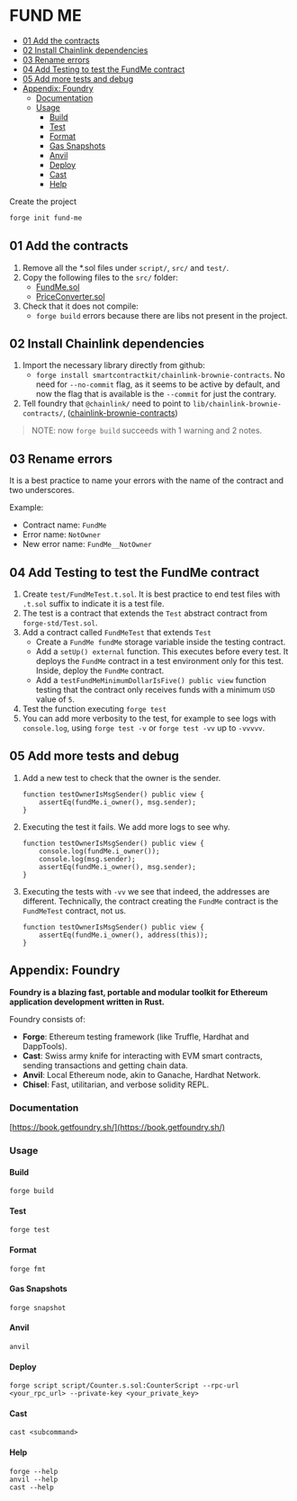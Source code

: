 # FUND ME <!-- omit in toc -->

- [01 Add the contracts](#01-add-the-contracts)
- [02 Install Chainlink dependencies](#02-install-chainlink-dependencies)
- [03 Rename errors](#03-rename-errors)
- [04 Add Testing to test the FundMe contract](#04-add-testing-to-test-the-fundme-contract)
- [05 Add more tests and debug](#05-add-more-tests-and-debug)
- [Appendix: Foundry](#appendix-foundry)
  - [Documentation](#documentation)
  - [Usage](#usage)
    - [Build](#build)
    - [Test](#test)
    - [Format](#format)
    - [Gas Snapshots](#gas-snapshots)
    - [Anvil](#anvil)
    - [Deploy](#deploy)
    - [Cast](#cast)
    - [Help](#help)

Create the project

```sh
forge init fund-me
```

## 01 Add the contracts

1. Remove all the *.sol files under `script/`, `src/` and `test/`.
2. Copy the following files to the `src/` folder:
   - [FundMe.sol](https://github.com/Cyfrin/remix-fund-me-cu/blob/main/FundMe.sol)
   - [PriceConverter.sol](https://github.com/Cyfrin/remix-fund-me-cu/blob/main/PriceConverter.sol)
3. Check that it does not compile:
   - `forge build` errors because there are libs not present in the project.

## 02 Install Chainlink dependencies

1. Import the necessary library directly from github:
   - `forge install smartcontractkit/chainlink-brownie-contracts`. No need for `--no-commit` flag, as it seems to be active by default, and now the flag that is available is the `--commit` for just the contrary.
2. Tell foundry that `@chainlink/` need to point to `lib/chainlink-brownie-contracts/`, ([chainlink-brownie-contracts](https://github.com/smartcontractkit/chainlink-brownie-contracts))

> NOTE: now `forge build` succeeds with 1 warning and 2 notes.

## 03 Rename errors

It is a best practice to name your errors with the name of the contract and two underscores.

Example:

- Contract name: `FundMe`
- Error name: `NotOwner`
- New error name: `FundMe__NotOwner`

## 04 Add Testing to test the FundMe contract

1. Create `test/FundMeTest.t.sol`. It is best practice to end test files with `.t.sol` suffix to indicate it is a test file.
2. The test is a contract that extends the `Test` abstract contract from `forge-std/Test.sol`.
3. Add a contract called `FundMeTest` that extends `Test`
   - Create a `FundMe fundMe` storage variable inside the testing contract.
   - Add a `setUp() external` function. This executes before every test. It deploys the `FundMe` contract in a test environment only for this test.
   Inside, deploy the `FundMe` contract.
   - Add a `testFundMeMinimumDollarIsFive() public view` function testing that the contract only receives funds with a minimum `USD` value of `5`.
4. Test the function executing `forge test`
5. You can add more verbosity to the test, for example to see logs with `console.log`, using `forge test -v` or `forge test -vv` up to `-vvvvv`.

## 05 Add more tests and debug

1. Add a new test to check that the owner is the sender.

    ```solidity
    function testOwnerIsMsgSender() public view {
        assertEq(fundMe.i_owner(), msg.sender);
    }
    ```

2. Executing the test it fails. We add more logs to see why.

    ```solidity
    function testOwnerIsMsgSender() public view {
        console.log(fundMe.i_owner());
        console.log(msg.sender);
        assertEq(fundMe.i_owner(), msg.sender);
    }
    ```

3. Executing the tests with `-vv` we see that indeed, the addresses are different.
Technically, the contract creating the `FundMe` contract is the `FundMeTest` contract, not us.

    ```solidity
    function testOwnerIsMsgSender() public view {
        assertEq(fundMe.i_owner(), address(this));
    }
    ```

## Appendix: Foundry

**Foundry is a blazing fast, portable and modular toolkit for Ethereum application development written in Rust.**

Foundry consists of:

- **Forge**: Ethereum testing framework (like Truffle, Hardhat and DappTools).
- **Cast**: Swiss army knife for interacting with EVM smart contracts, sending transactions and getting chain data.
- **Anvil**: Local Ethereum node, akin to Ganache, Hardhat Network.
- **Chisel**: Fast, utilitarian, and verbose solidity REPL.

### Documentation

[https://book.getfoundry.sh/](https://book.getfoundry.sh/)

### Usage

#### Build

```shell
forge build
```

#### Test

```shell
forge test
```

#### Format

```shell
forge fmt
```

#### Gas Snapshots

```shell
forge snapshot
```

#### Anvil

```shell
anvil
```

#### Deploy

```shell
forge script script/Counter.s.sol:CounterScript --rpc-url <your_rpc_url> --private-key <your_private_key>
```

#### Cast

```shell
cast <subcommand>
```

#### Help

```shell
forge --help
anvil --help
cast --help
```
